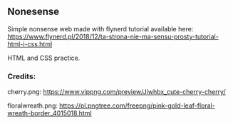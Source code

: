 Nonesense
-----------------------------------------------

Simple nonsense web made with flynerd tutorial available here:
https://www.flynerd.pl/2018/12/ta-strona-nie-ma-sensu-prosty-tutorial-html-i-css.html

HTML and CSS practice.

### Credits:
cherry.png: https://www.vippng.com/preview/Jiwhbx_cute-cherry-cherry/

floralwreath.png: https://pl.pngtree.com/freepng/pink-gold-leaf-floral-wreath-border_4015018.html
